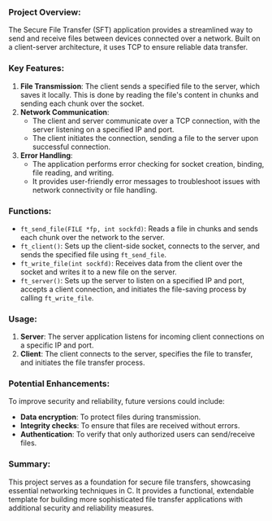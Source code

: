 ### Project Overview:
The Secure File Transfer (SFT) application provides a streamlined way to send and receive files between devices connected over a network. Built on a client-server architecture, it uses TCP to ensure reliable data transfer.

### Key Features:
1. **File Transmission**: The client sends a specified file to the server, which saves it locally. This is done by reading the file's content in chunks and sending each chunk over the socket.
2. **Network Communication**: 
   - The client and server communicate over a TCP connection, with the server listening on a specified IP and port.
   - The client initiates the connection, sending a file to the server upon successful connection.
3. **Error Handling**: 
   - The application performs error checking for socket creation, binding, file reading, and writing.
   - It provides user-friendly error messages to troubleshoot issues with network connectivity or file handling.

### Functions:
- `ft_send_file(FILE *fp, int sockfd)`: Reads a file in chunks and sends each chunk over the network to the server.
- `ft_client()`: Sets up the client-side socket, connects to the server, and sends the specified file using `ft_send_file`.
- `ft_write_file(int sockfd)`: Receives data from the client over the socket and writes it to a new file on the server.
- `ft_server()`: Sets up the server to listen on a specified IP and port, accepts a client connection, and initiates the file-saving process by calling `ft_write_file`.

### Usage:
1. **Server**: The server application listens for incoming client connections on a specific IP and port.
2. **Client**: The client connects to the server, specifies the file to transfer, and initiates the file transfer process.

### Potential Enhancements:
To improve security and reliability, future versions could include:
- **Data encryption**: To protect files during transmission.
- **Integrity checks**: To ensure that files are received without errors.
- **Authentication**: To verify that only authorized users can send/receive files.

### Summary:
This project serves as a foundation for secure file transfers, showcasing essential networking techniques in C. It provides a functional, extendable template for building more sophisticated file transfer applications with additional security and reliability measures.
